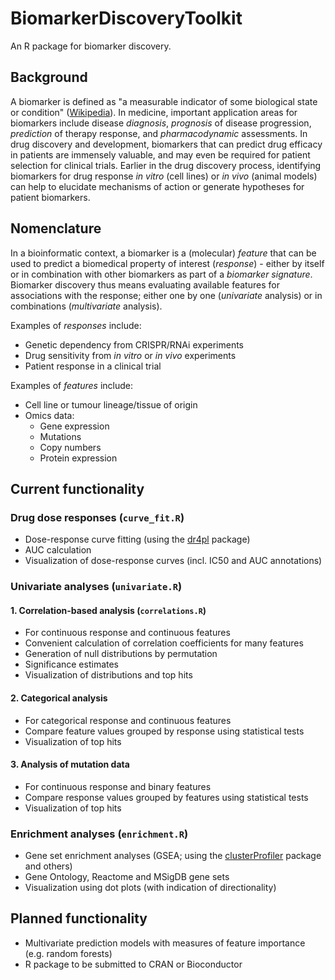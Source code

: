 # BiomarkerDiscoveryToolkit

An R package for biomarker discovery.

## Background

A biomarker is defined as "a measurable indicator of some biological state or condition" ([Wikipedia](https://en.wikipedia.org/wiki/Biomarker)).
In medicine, important application areas for biomarkers include disease *diagnosis*, *prognosis* of disease progression, *prediction* of therapy response, and *pharmacodynamic* assessments.
In drug discovery and development, biomarkers that can predict drug efficacy in patients are immensely valuable, and may even be required for patient selection for clinical trials.
Earlier in the drug discovery process, identifying biomarkers for drug response *in vitro* (cell lines) or *in vivo* (animal models) can help to elucidate mechanisms of action or generate hypotheses for patient biomarkers.

## Nomenclature

In a bioinformatic context, a biomarker is a (molecular) *feature* that can be used to predict a biomedical property of interest (*response*) - either by itself or in combination with other biomarkers as part of a *biomarker signature*.
Biomarker discovery thus means evaluating available features for associations with the response; either one by one (*univariate* analysis) or in combinations (*multivariate* analysis).

Examples of *responses* include:
- Genetic dependency from CRISPR/RNAi experiments
- Drug sensitivity from *in vitro* or *in vivo* experiments
- Patient response in a clinical trial

Examples of *features* include:
- Cell line or tumour lineage/tissue of origin
- Omics data:
  - Gene expression
  - Mutations
  - Copy numbers
  - Protein expression

## Current functionality

### Drug dose responses (`curve_fit.R`)
- Dose-response curve fitting (using the [dr4pl](https://cran.r-project.org/package=dr4pl) package)
- AUC calculation
- Visualization of dose-response curves (incl. IC50 and AUC annotations)

### Univariate analyses (`univariate.R`)

#### 1. Correlation-based analysis (`correlations.R`)
- For continuous response and continuous features
- Convenient calculation of correlation coefficients for many features
- Generation of null distributions by permutation
- Significance estimates
- Visualization of distributions and top hits

#### 2. Categorical analysis
- For categorical response and continuous features
- Compare feature values grouped by response using statistical tests
- Visualization of top hits

#### 3. Analysis of mutation data
- For continuous response and binary features
- Compare response values grouped by features using statistical tests
- Visualization of top hits

### Enrichment analyses (`enrichment.R`)
- Gene set enrichment analyses (GSEA; using the [clusterProfiler](https://bioconductor.org/packages/clusterProfiler/) package and others)
- Gene Ontology, Reactome and MSigDB gene sets
- Visualization using dot plots (with indication of directionality)

## Planned functionality
- Multivariate prediction models with measures of feature importance (e.g. random forests)
- R package to be submitted to CRAN or Bioconductor
